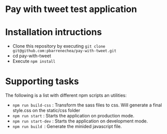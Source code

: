 # Pay with tweet test application

# Installation intructions 

- Clone this repository by executing ```git clone git@github.com:pbarrenechea/pay-with-tweet.git```
- cd pay-with-tweet
- Execute ```npm install```

# Supporting tasks
The following is a list with different npm scripts an utilities:
- ```npm run build-css``` : Transform the sass files to css. Will generate a final style.css on the static/css folder
- ```npm run start``` : Starts the application on production mode.
- ```npm run start-dev``` : Starts the application on development mode.
- ```npm run build ```: Generate the minided javascript file. 